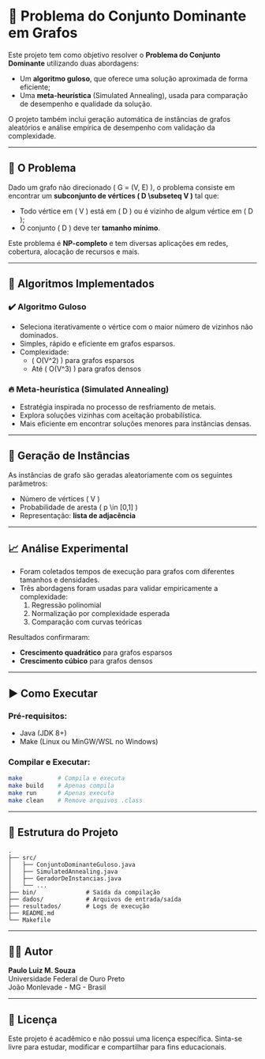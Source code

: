 
# 📘 Problema do Conjunto Dominante em Grafos

Este projeto tem como objetivo resolver o **Problema do Conjunto Dominante** utilizando duas abordagens:

- Um **algoritmo guloso**, que oferece uma solução aproximada de forma eficiente;
- Uma **meta-heurística** (Simulated Annealing), usada para comparação de desempenho e qualidade da solução.

O projeto também inclui geração automática de instâncias de grafos aleatórios e análise empírica de desempenho com validação da complexidade.

---

## 🔎 O Problema

Dado um grafo não direcionado \( G = (V, E) \), o problema consiste em encontrar um **subconjunto de vértices \( D \subseteq V \)** tal que:

- Todo vértice em \( V \) está em \( D \) ou é vizinho de algum vértice em \( D \);
- O conjunto \( D \) deve ter **tamanho mínimo**.

Este problema é **NP-completo** e tem diversas aplicações em redes, cobertura, alocação de recursos e mais.

---

## 🧠 Algoritmos Implementados

### ✔️ Algoritmo Guloso
- Seleciona iterativamente o vértice com o maior número de vizinhos não dominados.
- Simples, rápido e eficiente em grafos esparsos.
- Complexidade:  
  - \( O(V^2) \) para grafos esparsos  
  - Até \( O(V^3) \) para grafos densos

### 🔥 Meta-heurística (Simulated Annealing)
- Estratégia inspirada no processo de resfriamento de metais.
- Explora soluções vizinhas com aceitação probabilística.
- Mais eficiente em encontrar soluções menores para instâncias densas.

---

## 🧪 Geração de Instâncias

As instâncias de grafo são geradas aleatoriamente com os seguintes parâmetros:

- Número de vértices \( V \)
- Probabilidade de aresta \( p \in [0,1] \)
- Representação: **lista de adjacência**

---

## 📈 Análise Experimental

- Foram coletados tempos de execução para grafos com diferentes tamanhos e densidades.
- Três abordagens foram usadas para validar empiricamente a complexidade:
  1. Regressão polinomial
  2. Normalização por complexidade esperada
  3. Comparação com curvas teóricas

Resultados confirmaram:
- **Crescimento quadrático** para grafos esparsos
- **Crescimento cúbico** para grafos densos

---

## ▶️ Como Executar

### Pré-requisitos:
- Java (JDK 8+)
- Make (Linux ou MinGW/WSL no Windows)

### Compilar e Executar:
```bash
make          # Compila e executa
make build    # Apenas compila
make run      # Apenas executa
make clean    # Remove arquivos .class
```

---

## 📂 Estrutura do Projeto

```
.
├── src/
│   ├── ConjuntoDominanteGuloso.java
│   ├── SimulatedAnnealing.java
│   ├── GeradorDeInstancias.java
│   └── ...
├── bin/              # Saída da compilação
├── dados/            # Arquivos de entrada/saída
├── resultados/       # Logs de execução
├── README.md
└── Makefile
```

---

## 👨‍💻 Autor

**Paulo Luiz M. Souza**  
Universidade Federal de Ouro Preto  
João Monlevade - MG - Brasil

---

## 📃 Licença

Este projeto é acadêmico e não possui uma licença específica. Sinta-se livre para estudar, modificar e compartilhar para fins educacionais.
